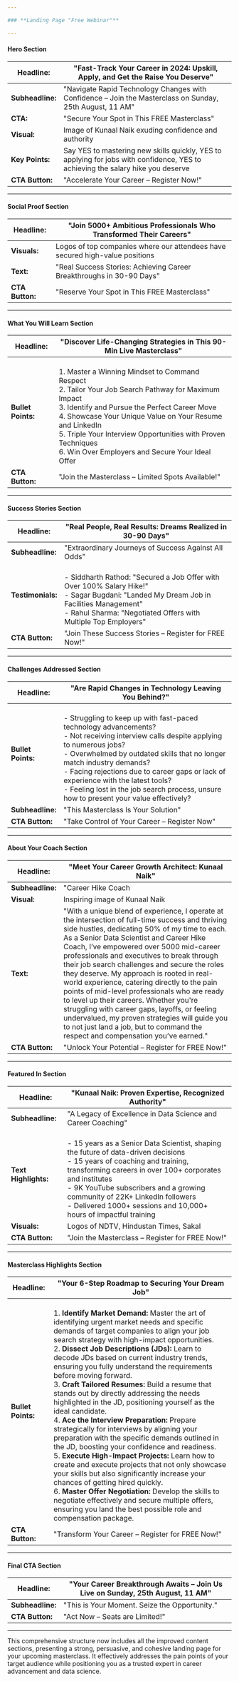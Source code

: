 ```yaml
---

### **Landing Page "Free Webinar"**

---
```


#### **Hero Section**
| **Headline:** | "Fast-Track Your Career in 2024: Upskill, Apply, and Get the Raise You Deserve" |
|---------------|-------------------------------------------------------------------------------------------------------------------|
| **Subheadline:** | "Navigate Rapid Technology Changes with Confidence – Join the Masterclass on Sunday, 25th August, 11 AM" |
| **CTA:** | "Secure Your Spot in This FREE Masterclass" |
| **Visual:** | Image of Kunaal Naik exuding confidence and authority |
| **Key Points:** | Say YES to mastering new skills quickly, YES to applying for jobs with confidence, YES to achieving the salary hike you deserve |
| **CTA Button:** | "Accelerate Your Career – Register Now!" |

---

#### **Social Proof Section**
| **Headline:** | "Join 5000+ Ambitious Professionals Who Transformed Their Careers" |
|---------------|-------------------------------------------------------------------------------------------------------------------|
| **Visuals:** | Logos of top companies where our attendees have secured high-value positions |
| **Text:** | "Real Success Stories: Achieving Career Breakthroughs in 30-90 Days" |
| **CTA Button:** | "Reserve Your Spot in This FREE Masterclass" |

---

#### **What You Will Learn Section**
| **Headline:** | "Discover Life-Changing Strategies in This 90-Min Live Masterclass" |
|---------------|-------------------------------------------------------------------------------------------------------------------|
| **Bullet Points:** | <br> 1. Master a Winning Mindset to Command Respect <br> 2. Tailor Your Job Search Pathway for Maximum Impact <br> 3. Identify and Pursue the Perfect Career Move <br> 4. Showcase Your Unique Value on Your Resume and LinkedIn <br> 5. Triple Your Interview Opportunities with Proven Techniques <br> 6. Win Over Employers and Secure Your Ideal Offer |
| **CTA Button:** | "Join the Masterclass – Limited Spots Available!" |

---

#### **Success Stories Section**
| **Headline:** | "Real People, Real Results: Dreams Realized in 30-90 Days" |
|---------------|-------------------------------------------------------------------------------------------------------------------|
| **Subheadline:** | "Extraordinary Journeys of Success Against All Odds" |
| **Testimonials:** | <br> - Siddharth Rathod: "Secured a Job Offer with Over 100% Salary Hike!" <br> - Sagar Bugdani: "Landed My Dream Job in Facilities Management" <br> - Rahul Sharma: "Negotiated Offers with Multiple Top Employers" |
| **CTA Button:** | "Join These Success Stories – Register for FREE Now!" |

---

#### **Challenges Addressed Section**
| **Headline:** | "Are Rapid Changes in Technology Leaving You Behind?" |
|---------------|-------------------------------------------------------------------------------------------------------------------|
| **Bullet Points:** | <br> - Struggling to keep up with fast-paced technology advancements? <br> - Not receiving interview calls despite applying to numerous jobs? <br> - Overwhelmed by outdated skills that no longer match industry demands? <br> - Facing rejections due to career gaps or lack of experience with the latest tools? <br> - Feeling lost in the job search process, unsure how to present your value effectively? |
| **Subheadline:** | "This Masterclass Is Your Solution" |
| **CTA Button:** | "Take Control of Your Career – Register Now" |

---

#### **About Your Coach Section**
| **Headline:** | "Meet Your Career Growth Architect: Kunaal Naik" |
|---------------|-------------------------------------------------------------------------------------------------------------------|
| **Subheadline:** | "Career Hike Coach | Senior Data Scientist | Expert in Job Search & Side Hustles" |
| **Visual:** | Inspiring image of Kunaal Naik |
| **Text:** | "With a unique blend of experience, I operate at the intersection of full-time success and thriving side hustles, dedicating 50% of my time to each. As a Senior Data Scientist and Career Hike Coach, I’ve empowered over 5000 mid-career professionals and executives to break through their job search challenges and secure the roles they deserve. My approach is rooted in real-world experience, catering directly to the pain points of mid-level professionals who are ready to level up their careers. Whether you're struggling with career gaps, layoffs, or feeling undervalued, my proven strategies will guide you to not just land a job, but to command the respect and compensation you’ve earned." |
| **CTA Button:** | "Unlock Your Potential – Register for FREE Now!" |

---

#### **Featured In Section**
| **Headline:** | "Kunaal Naik: Proven Expertise, Recognized Authority" |
|---------------|-------------------------------------------------------------------------------------------------------------------|
| **Subheadline:** | "A Legacy of Excellence in Data Science and Career Coaching" |
| **Text Highlights:** | <br> - 15 years as a Senior Data Scientist, shaping the future of data-driven decisions <br> - 15 years of coaching and training, transforming careers in over 100+ corporates and institutes <br> - 9K YouTube subscribers and a growing community of 22K+ LinkedIn followers <br> - Delivered 1000+ sessions and 10,000+ hours of impactful training |
| **Visuals:** | Logos of NDTV, Hindustan Times, Sakal |
| **CTA Button:** | "Join the Masterclass – Register for FREE Now!" |

---

#### **Masterclass Highlights Section**
| **Headline:** | "Your 6-Step Roadmap to Securing Your Dream Job" |
|---------------|-------------------------------------------------------------------------------------------------------------------|
| **Bullet Points:** | <br> 1. **Identify Market Demand:** Master the art of identifying urgent market needs and specific demands of target companies to align your job search strategy with high-impact opportunities. <br> 2. **Dissect Job Descriptions (JDs):** Learn to decode JDs based on current industry trends, ensuring you fully understand the requirements before moving forward. <br> 3. **Craft Tailored Resumes:** Build a resume that stands out by directly addressing the needs highlighted in the JD, positioning yourself as the ideal candidate. <br> 4. **Ace the Interview Preparation:** Prepare strategically for interviews by aligning your preparation with the specific demands outlined in the JD, boosting your confidence and readiness. <br> 5. **Execute High-Impact Projects:** Learn how to create and execute projects that not only showcase your skills but also significantly increase your chances of getting hired quickly. <br> 6. **Master Offer Negotiation:** Develop the skills to negotiate effectively and secure multiple offers, ensuring you land the best possible role and compensation package. |
| **CTA Button:** | "Transform Your Career – Register for FREE Now!" |

---

#### **Final CTA Section**
| **Headline:** | "Your Career Breakthrough Awaits – Join Us Live on Sunday, 25th August, 11 AM" |
|---------------|-------------------------------------------------------------------------------------------------------------------|
| **Subheadline:** | "This is Your Moment. Seize the Opportunity." |
| **CTA Button:** | "Act Now – Seats are Limited!" |

---

This comprehensive structure now includes all the improved content sections, presenting a strong, persuasive, and cohesive landing page for your upcoming masterclass. It effectively addresses the pain points of your target audience while positioning you as a trusted expert in career advancement and data science.